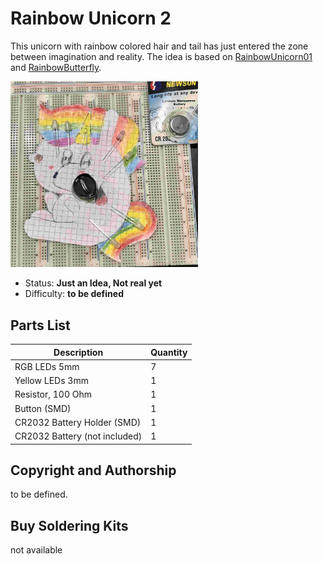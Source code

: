 # Rainbow Unicorn 2

This unicorn with rainbow colored hair and tail has just entered the zone between imagination and reality.
The idea is based on [RainbowUnicorn01](../RainbowUnicorn01/README.md) and [RainbowButterfly](../RainbowButterfly/README.md).

<img src="manual/images/unicorn.jpg" width=300px alt="Rainbow Unicorn">

- Status: **Just an Idea, Not real yet**
- Difficulty: **to be defined**

## Parts List

| Description                   | Quantity |
|-------------------------------|----------|
| RGB LEDs 5mm                  |     7    |
| Yellow LEDs 3mm               |     1    |
| Resistor, 100 Ohm             |     1    |
| Button (SMD)                  |     1    |
| CR2032 Battery Holder (SMD)   |     1    |
| CR2032 Battery (not included) |     1    |

## Copyright and Authorship

to be defined.

## Buy Soldering Kits

not available
